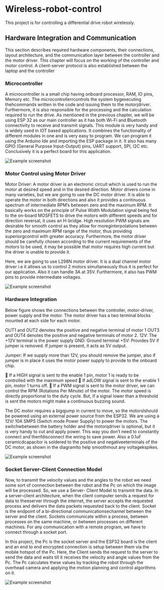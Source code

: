 # Wireless-robot-control

This project is for controlling a differential drive robot wirelessly. 

## Hardware Integration and Communication

This section describes required hardware components, their connections, layout architecture, and the communication layer between the controller and the motor driver. This chapter will focus on the working of the controller and motor control. A client-server protocol is also established between the laptop and the controller

### Microcontroller
A microcontroller is a small chip having onboard processor, RAM, IO pins, Memory etc. The microcontrollerrcontrols the system bygexecuting thehcommands written in the code and issuing them to the motorjdriver. Furthermore, it is also responsible for the processing and the calculation required to run the drive. As mentioned in the previous chapter, we will be using ESP 32 as our main controller as it has both Wi-Fi and Bluetooth connectivity to receive and transmit signals. This module is very handy and is widely used in IOT based applications. It combines the functionality of different modules in one and is very easy to program. We can program it using the Arduino Ide and importing the ESP package in it. It also has many GPIO (General Purpose Input-Output) pins, UART support, SPI, I2C etc. Conclusively it is a perfect board for this application.

![Example screenshot](./img/screenshot.png)

### Motor Control using Motor Driver
Motor Driver: A motor driver is an electronic circuit which is used to run the motor at desired speed and in the desired direction. Motor drivers come in many varieties, but we are going to use the DC motor driver. It is able to operate the motor in both directions and also it provides a continuous spectrum of intermediate RPM’s between zero and the maximum RPM. It basically works on the principle of Pulse Width Modulation signal being fed to the on-board MOSFETS to drive the motors with different speeds and for direction reversal, it uses an H-bridge. High resolution PWM signals are desirable for smooth control as they allow for moreginterpolations between the zero and maximum RPM range of the motor, thus providing superiorgcontrol with greater accuracy. Furthermore, the motor driver should be carefully chosen according to the current requirements of the motors to be used, it may be possible that motor requires high current but the driver is unable to provide it. 

Here, we are going to use L298N motor driver. It is a dual channel motor driver i.e it allows us to control 2 motors simultaneously thus it is perfect for our application. Also it can handle 3A at 35V. Furthermore, it also has PWM pins to provide intermediate voltages.

![Example screenshot](./img/screenshot.png)

### Hardware Integration
Below figure shows the connections between the controller, motor-driver, power supply and the motor. The motor driver has a two terminal blocks mounted at each side for each motor. 

OUT1 and OUT2 denotes the positive and negative terminal of motor 1
OUT3 and OUT4 denotes the positive and negative terminals of motor 2. 
12V: The +12V terminal is the power supply
GND: Ground terminal
+5V: Provides 5V if jumper is removed. If jumper is present, it acts as 5V output.

Jumper: If we supply more than 12V, you should remove the jumper, also if jumper is in place it uses the motor power supply to provide to the onboard chip.

	If a HIGH signal is sent to the enable 1 pin, motor 1 is ready to be controlled with the maximum speed
	If adLOW signal is sent to the enable 1 pin, motor 1 turns off.
	If a PWM signal is sent to the motor driver, we can control the RPM (Rotations Per Minute) of the motor. The motor speed is directly proportional to the duty cycle. But, if a signal lower than a threshold is sent the motors might make a continuous buzzing sound.


The DC motor requires a bigqjump in current to move, so the motorslshould be powered using an external power source from the ESP32. We are using a 12V/ 10A SMPS (Switch mode Power Supply) to power the motors. The switchwbetween the battery holder and the motorqdriver is optional, but it is very handy to cut and apply power. This way you don’t need to constantly connect and thenfdisconnect the wiring to save power. Also a 0.1uF ceramicdcapacitor is soldered to the positive and negativeeterminals of the DC motor, as shown in the diagramlto help smoothmout any voltagekspikes.

![Example screenshot](./img/screenshot.png)

### Socket Server-Client Connection Model
Now, to transmit the velocity values and the angles to the robot we need some sort of connection between the robot and the Pc on which the image will be processed. So, we use a Server- Client Model to transmit the data. In a server-client architecture, when the client computer sends a request for data to theeserver through the internet, the server accepts the requested process and delivers the data packets requested back to the client. Socket is the endpoint of a bi-directional communicationsechannel between the server and the client. Sockets communicate within a process, between processes on the same machine, or between processes on different machines. For any communication with a remote program, we have to connect through a socket port.

In this project, the Pc is the socket server and the ESP32 board is the client and an end to end encrypted connection is setup between them via the mobile hotspot of the Pc. Here, the Client sends the request to the server to send the data and waits till it receives the velocity and angle values from the Pc. The Pc calculates these values by tracking the robot through the overhead camera and applying the motion planning and control algorithms on it.

![Example screenshot](./img/screenshot.png)






